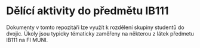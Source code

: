 # Dělící aktivity do předmětu IB111

Dokumenty v tomto repozitáři lze využít k rozdělení skupiny studentů do dvojic.
Úkoly jsou typicky tématicky zaměřeny na některou z látek předmetu IB111 na FI
MUNI.
